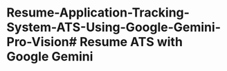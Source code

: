# Resume-Application-Tracking-System-ATS-Using-Google-Gemini-Pro-Vision# Resume ATS with Google Gemini
